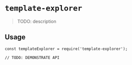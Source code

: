 # `template-explorer`

> TODO: description

## Usage

```
const templateExplorer = require('template-explorer');

// TODO: DEMONSTRATE API
```
